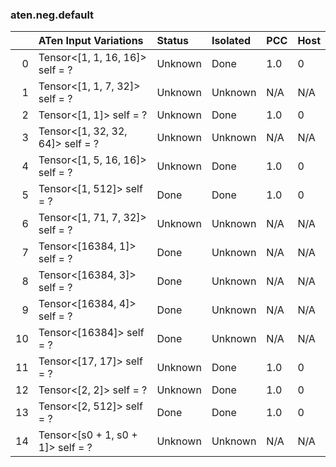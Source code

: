 ### aten.neg.default
|    | ATen Input Variations             | Status   | Isolated   | PCC   | Host   |
|---:|:----------------------------------|:---------|:-----------|:------|:-------|
|  0 | Tensor<[1, 1, 16, 16]> self = ?   | Unknown  | Done       | 1.0   | 0      |
|  1 | Tensor<[1, 1, 7, 32]> self = ?    | Unknown  | Unknown    | N/A   | N/A    |
|  2 | Tensor<[1, 1]> self = ?           | Unknown  | Done       | 1.0   | 0      |
|  3 | Tensor<[1, 32, 32, 64]> self = ?  | Unknown  | Unknown    | N/A   | N/A    |
|  4 | Tensor<[1, 5, 16, 16]> self = ?   | Unknown  | Done       | 1.0   | 0      |
|  5 | Tensor<[1, 512]> self = ?         | Done     | Done       | 1.0   | 0      |
|  6 | Tensor<[1, 71, 7, 32]> self = ?   | Unknown  | Unknown    | N/A   | N/A    |
|  7 | Tensor<[16384, 1]> self = ?       | Done     | Unknown    | N/A   | N/A    |
|  8 | Tensor<[16384, 3]> self = ?       | Done     | Unknown    | N/A   | N/A    |
|  9 | Tensor<[16384, 4]> self = ?       | Done     | Unknown    | N/A   | N/A    |
| 10 | Tensor<[16384]> self = ?          | Done     | Unknown    | N/A   | N/A    |
| 11 | Tensor<[17, 17]> self = ?         | Unknown  | Done       | 1.0   | 0      |
| 12 | Tensor<[2, 2]> self = ?           | Unknown  | Done       | 1.0   | 0      |
| 13 | Tensor<[2, 512]> self = ?         | Done     | Done       | 1.0   | 0      |
| 14 | Tensor<[s0 + 1, s0 + 1]> self = ? | Unknown  | Unknown    | N/A   | N/A    |

